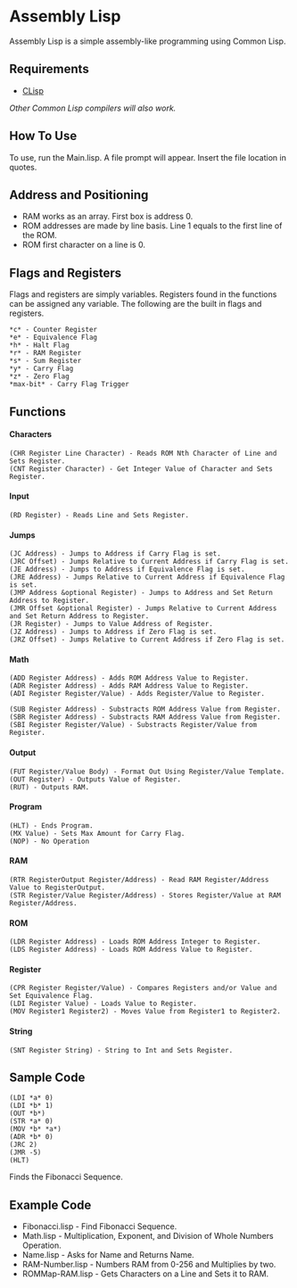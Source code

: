 # Assembly Lisp

Assembly Lisp is a simple assembly-like programming using Common Lisp. 

## Requirements

* [CLisp](https://clisp.sourceforge.io/)

_Other Common Lisp compilers will also work._

## How To Use

To use, run the Main.lisp. A file prompt will appear. Insert the file location in quotes.

## Address and Positioning

* RAM works as an array. First box is address 0. 
* ROM addresses are made by line basis. Line 1 equals to the first line of the ROM. 
* ROM first character on a line is 0.

## Flags and Registers

Flags and registers are simply variables. Registers found in the functions can be assigned any variable. The following are the built in flags and registers.

```
*c* - Counter Register
*e* - Equivalence Flag
*h* - Halt Flag
*r* - RAM Register
*s* - Sum Register
*y* - Carry Flag
*z* - Zero Flag
*max-bit* - Carry Flag Trigger
```

## Functions

#### Characters

```
(CHR Register Line Character) - Reads ROM Nth Character of Line and Sets Register.
(CNT Register Character) - Get Integer Value of Character and Sets Register.
```

#### Input

```
(RD Register) - Reads Line and Sets Register.
```

#### Jumps

```
(JC Address) - Jumps to Address if Carry Flag is set.
(JRC Offset) - Jumps Relative to Current Address if Carry Flag is set.
(JE Address) - Jumps to Address if Equivalence Flag is set.
(JRE Address) - Jumps Relative to Current Address if Equivalence Flag is set.
(JMP Address &optional Register) - Jumps to Address and Set Return Address to Register.
(JMR Offset &optional Register) - Jumps Relative to Current Address and Set Return Address to Register.
(JR Register) - Jumps to Value Address of Register.
(JZ Address) - Jumps to Address if Zero Flag is set.
(JRZ Offset) - Jumps Relative to Current Address if Zero Flag is set.
```

#### Math

```
(ADD Register Address) - Adds ROM Address Value to Register.
(ADR Register Address) - Adds RAM Address Value to Register.
(ADI Register Register/Value) - Adds Register/Value to Register.

(SUB Register Address) - Substracts ROM Address Value from Register.
(SBR Register Address) - Substracts RAM Address Value from Register.
(SBI Register Register/Value) - Substracts Register/Value from Register.
```

#### Output

```
(FUT Register/Value Body) - Format Out Using Register/Value Template.
(OUT Register) - Outputs Value of Register.
(RUT) - Outputs RAM.
```

#### Program

```
(HLT) - Ends Program.
(MX Value) - Sets Max Amount for Carry Flag.
(NOP) - No Operation
```

#### RAM

```
(RTR RegisterOutput Register/Address) - Read RAM Register/Address Value to RegisterOutput.
(STR Register/Value Register/Address) - Stores Register/Value at RAM Register/Address.
```

#### ROM

```
(LDR Register Address) - Loads ROM Address Integer to Register.
(LDS Register Address) - Loads ROM Address Value to Register.
```

#### Register

```
(CPR Register Register/Value) - Compares Registers and/or Value and Set Equivalence Flag.
(LDI Register Value) - Loads Value to Register.
(MOV Register1 Register2) - Moves Value from Register1 to Register2.
```

#### String

```
(SNT Register String) - String to Int and Sets Register.
```

## Sample Code

```
(LDI *a* 0)
(LDI *b* 1)
(OUT *b*)
(STR *a* 0)
(MOV *b* *a*)
(ADR *b* 0)
(JRC 2)
(JMR -5)
(HLT)
```

Finds the Fibonacci Sequence.

## Example Code

* Fibonacci.lisp - Find Fibonacci Sequence.
* Math.lisp - Multiplication, Exponent, and Division of Whole Numbers Operation.
* Name.lisp - Asks for Name and Returns Name.
* RAM-Number.lisp - Numbers RAM from 0-256 and Multiplies by two.
* ROMMap-RAM.lisp - Gets Characters on a Line and Sets it to RAM.
